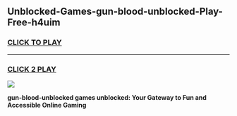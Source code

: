
## Unblocked-Games-gun-blood-unblocked-Play-Free-h4uim
<h3>
<a href="https://premium76.site?title=gun-blood-unblocked&ref=18A1">CLICK TO PLAY</a></h3>
<hr>

<h3>
<a href="https://premium76.site?title=gun-blood-unblocked&ref=18A1">CLICK 2 PLAY</a>
  
</h3>

<a href="https://premium76.site?title=gun-blood-unblocked&ref=18A1"><img src="https://clearcache.store/games.png"></a>


**gun-blood-unblocked games unblocked: Your Gateway to Fun and Accessible Online Gaming**
